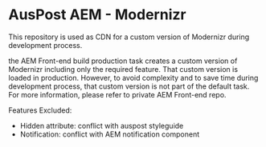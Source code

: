 # AusPost AEM - Modernizr

This repository is used as CDN for a custom version of Modernizr during development process.

the AEM Front-end build production task creates a custom version of Modernizr including only the required feature. That custom version is loaded in production. However, to avoid complexity and to save time during development process, that custom version is not part of the default task. For more information, please refer to private AEM Front-end repo.

Features Excluded:
- Hidden attribute: conflict with auspost styleguide
- Notification: conflict with AEM notification component
